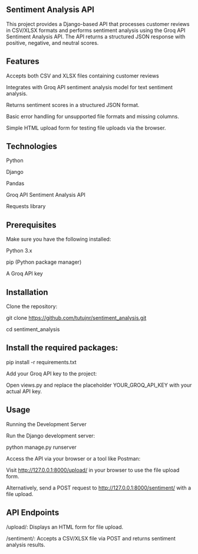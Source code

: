 ## Sentiment Analysis API
This project provides a Django-based API that processes customer reviews in CSV/XLSX formats and performs sentiment analysis using the Groq API Sentiment Analysis API. The API returns a structured JSON response with positive, negative, and neutral scores.

## Features
Accepts both CSV and XLSX files containing customer reviews

Integrates with Groq API sentiment analysis model for text sentiment analysis.

Returns sentiment scores in a structured JSON format.

Basic error handling for unsupported file formats and missing columns.

Simple HTML upload form for testing file uploads via the browser.

## Technologies
Python

Django

Pandas

Groq API Sentiment Analysis API

Requests library

## Prerequisites
Make sure you have the following installed:

Python 3.x

pip (Python package manager)

A Groq API key

## Installation
Clone the repository:

git clone https://github.com/tutujnr/sentiment_analysis.git

cd sentiment_analysis

## Install the required packages:

pip install -r requirements.txt

Add your Groq API key to the project:

Open views.py and replace the placeholder YOUR_GROQ_API_KEY with your actual API key.

## Usage
Running the Development Server

Run the Django development server:

python manage.py runserver

Access the API via your browser or a tool like Postman:

Visit http://127.0.0.1:8000/upload/ in your browser to use the file upload form.

Alternatively, send a POST request to http://127.0.0.1:8000/sentiment/ with a file upload.

## API Endpoints
/upload/: Displays an HTML form for file upload.

/sentiment/: Accepts a CSV/XLSX file via POST and returns sentiment analysis results.
